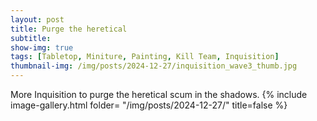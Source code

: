 ```yaml
---
layout: post
title: Purge the heretical
subtitle:
show-img: true
tags: [Tabletop, Miniture, Painting, Kill Team, Inquisition]
thumbnail-img: /img/posts/2024-12-27/inquisition_wave3_thumb.jpg
---
```


More Inquisition to purge the heretical scum in the shadows.
{% include image-gallery.html folder= "/img/posts/2024-12-27/" title=false %}
